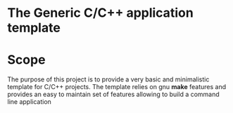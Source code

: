 # The Generic C/C++ application template

# Scope
The purpose of this project is to provide a very basic and minimalistic template for C/C++ projects. The template relies on gnu **make** features and provides an easy to maintain set of features allowing to build a command line application


